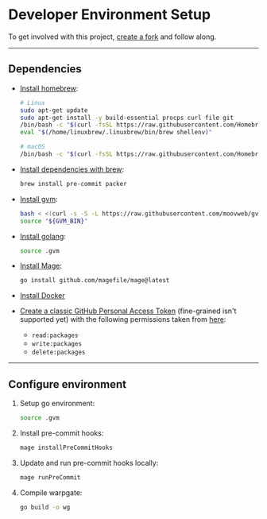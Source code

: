 # Developer Environment Setup

To get involved with this project,
[create a fork](https://docs.github.com/en/get-started/quickstart/fork-a-repo)
and follow along.

---

## Dependencies

- [Install homebrew](https://brew.sh/):

  ```bash
  # Linux
  sudo apt-get update
  sudo apt-get install -y build-essential procps curl file git
  /bin/bash -c "$(curl -fsSL https://raw.githubusercontent.com/Homebrew/install/HEAD/install.sh)"
  eval "$(/home/linuxbrew/.linuxbrew/bin/brew shellenv)"

  # macOS
  /bin/bash -c "$(curl -fsSL https://raw.githubusercontent.com/Homebrew/install/HEAD/install.sh)"
  ```

- [Install dependencies with brew](https://brew.sh/):

  ```bash
  brew install pre-commit packer
  ```

- [Install gvm](https://github.com/moovweb/gvm):

  ```bash
  bash < <(curl -s -S -L https://raw.githubusercontent.com/moovweb/gvm/master/binscripts/gvm-installer)
  source "${GVM_BIN}"
  ```

- [Install golang](https://go.dev/):

  ```bash
  source .gvm
  ```

- [Install Mage](https://magefile.org/):

  ```bash
  go install github.com/magefile/mage@latest
  ```

- [Install Docker](https://docs.docker.com/get-docker/)

- [Create a classic GitHub Personal Access Token](https://docs.github.com/en/github/authenticating-to-github/keeping-your-account-and-data-secure/creating-a-personal-access-token)
  (fine-grained isn't supported yet) with the following permissions
  taken from [here](https://docs.github.com/en/packages/working-with-a-github-packages-registry/working-with-the-container-registry):

  - `read:packages`
  - `write:packages`
  - `delete:packages`

---

## Configure environment

1. Setup go environment:

   ```bash
   source .gvm
   ```

1. Install pre-commit hooks:

   ```bash
   mage installPreCommitHooks
   ```

1. Update and run pre-commit hooks locally:

   ```bash
   mage runPreCommit
   ```

1. Compile warpgate:

   ```bash
   go build -o wg
   ```
